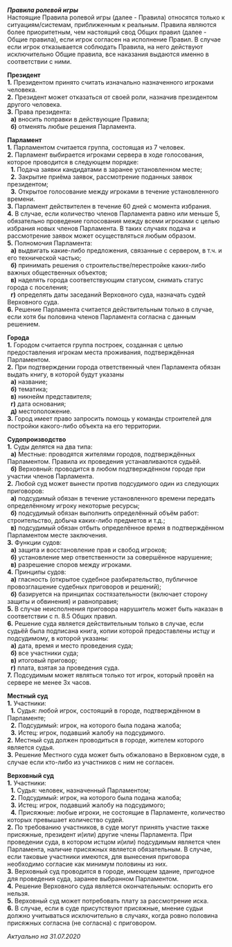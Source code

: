 ***Правила ролевой игры***  
Настоящие Правила ролевой игры (далее - Правила) относятся только к ситуациям/системам, приближенным к реальным. Правила являются более 
приоритетным, чем настоящий свод Общих правил (далее - Общие правила), если игрок согласен на исполнение Правил. В случае если игрок 
отказывается соблюдать Правила, на него действуют исключительно Общие правила, все наказания выдаются именно в соответствии с ними.  
  
**Президент**  
**1.** Президентом принято считать изначально назначенного игроками человека.  
**2.** Президент может отказаться от своей роли, назначив президентом другого человека.  
**3.** Права президента:  
&nbsp; **а)** вносить поправки в действующие Правила;  
&nbsp; **б)** отменять любые решения Парламента.  
  
**Парламент**  
**1.** Парламентом считается группа, состоящая из 7 человек.  
**2.** Парламент выбирается игроками сервера в ходе голосования, которое проводится в следующем порядке:  
&nbsp; **1.** Подача заявки кандидатами в заранее установленном месте;  
&nbsp; **2.** Закрытие приёма заявок, рассмотрение поданных заявок президентом;  
&nbsp; **3.** Открытое голосование между игроками в течение установленного времени.  
**3.** Парламент действителен в течение 60 дней с момента избрания.  
**4.** В случае, если количество членов Парламента равно или меньше 5, обязательно проведение голосования между всеми игроками с целью избрания новых членов Парламента. В таких случаях подача и рассмотрение заявок может осуществляться любым образом.  
**5.** Полномочия Парламента:  
&nbsp; **а)** выдвигать какие-либо предложения, связанные с сервером, в т.ч. и его технической частью;  
&nbsp; **б)** принимать решения о строительстве/перестройке каких-либо важных общественных объектов;  
&nbsp; **в)** наделять города соответствующим статусом, снимать статус города с поселения;  
&nbsp; **г)** определять даты заседаний Верховного суда, назначать судей Верховного суда.  
**6.** Решение Парламента считается действительным только в случае, если хотя бы половина членов Парламента согласна с данным решением.  
  
**Города**  
**1.** Городом считается группа построек, созданная с целью предоставления игрокам места проживания, подтверждённая Парламентом.  
**2.** При подтверждении города ответственный член Парламента обязан выдать книгу, в которой будут указаны  
&nbsp; **а)** название;  
&nbsp; **б)** тематика;  
&nbsp; **в)** никнейм представителя;  
&nbsp; **г)** дата основания;  
&nbsp; **д)** местоположение.  
**3.** Город имеет право запросить помощь у команды строителей для постройки какого-либо объекта на его территории.  
  
**Судопроизводство**  
**1.** Суды делятся на два типа:  
&nbsp; **a)** Местные: проводятся жителями городов, подтверждённых Парламентом. Правила их проведения устанавливаются судьёй.  
&nbsp; **б)** Верховный: проводится в любом подтверждённом городе при участии членов Парламента.  
**2.** Любой суд может вынести против подсудимого один из следующих приговоров:  
&nbsp; **а)** подсудимый обязан в течение установленного времени передать определённому игроку некоторые ресурсы;  
&nbsp; **б)** подсудимый обязан выполнить определённый объём работ: строительство, добыча каких-либо предметов и т.д.;  
&nbsp; **в)** подсудимый обязан отбыть определённое время в подтверждённом Парламентом месте заключения.  
**3.** Функции судов:  
&nbsp; **а)** защита и восстановление прав и свобод игроков;  
&nbsp; **б)** установление мер ответственности за совершённое нарушение;  
&nbsp; **в)** разрешение споров между игроками.  
**4.** Принципы судов:  
&nbsp; **а)** гласность (открытое судебное разбирательство, публичное провозглашение судебных приговоров и решений);  
&nbsp; **б)** базируется на принципах состязательности (включает сторону защиты и обвинения) и равноправия;  
**5.** В случае неисполнения приговора нарушитель может быть наказан в соответствии с п. 8.5 Общих правил.  
**6.** Решение суда является действительным только в случае, если судьёй была подписана книга, копии которой предоставлены истцу и подсудимому, в которой указаны:  
&nbsp; **а)** дата, время и место проведения суда;  
&nbsp; **б)** все участники суда;  
&nbsp; **в)** итоговый приговор;  
&nbsp; **г)** плата, взятая за проведения суда.  
**7.** Подсудимым может являться только тот игрок, который провёл на сервере не менее 3х часов.  
  
**Местный суд**  
**1.** Участники:  
&nbsp; **1.** Судья: любой игрок, состоящий в городе, подтверждённом в Парламенте;  
&nbsp; **2.** Подсудимый: игрок, на которого была подана жалоба;  
&nbsp; **3.** Истец: игрок, подавший жалобу на подсудимого.  
**2.** Местный суд должен проводиться в городе, жителем которого является судья.  
**3.** Решение Местного суда может быть обжаловано в Верховном суде, в случае если кто-либо из участников с ним не согласен.  
  
**Верховный суд**  
**1.** Участники:  
&nbsp; **1.** Судья: человек, назначенный Парламентом;  
&nbsp; **2.** Подсудимый: игрок, на которого была подана жалоба;  
&nbsp; **3.** Истец: игрок, подавший жалобу на подсудимого;  
&nbsp; **4.** Присяжные: любые игроки, не состоящие в Парламенте, количество которых превышает количество судей.  
**2.** По требованию участников, в суде могут принять участие также присяжные, президент и(или) другие члены Парламента. При проведении суда, в котором истцом и(или) подсудимым является член Парламента, наличие присяжных является обязательным. В случае, если таковые участники имеются, для вынесения приговора необходимо согласие как минимум половины из них.  
**3.** Верховный суд проводится в городе, имеющем здание, пригодное для проведения суда, заранее выбранном Парламентом.  
**4.** Решение Верховного суда является окончательным: оспорить его нельзя.  
**5.** Верховный суд может потребовать плату за рассмотрение иска.  
**6.** В случае, если в суде присутствуют присяжные, мнение судьи должно учитываться исключительно в случаях, когда ровно половина присяжных согласна (не согласна) с приговором.  
  
*Актуально на 31.07.2020*